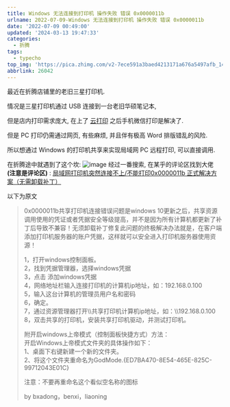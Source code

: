 ```yaml
---
title: Windows 无法连接到打印机 操作失败 错误 0x0000011b
urlname: 2022-07-09-Windows 无法连接到打印机 操作失败 错误 0x0000011b
date: '2022-07-09 00:49:00'
updated: '2024-03-13 19:47:33'
categories:
  - 折腾
tags:
  - typecho
top_img: 'https://pica.zhimg.com/v2-7ece591a3baed4213171a676a5497afb_1440w.jpg'
abbrlink: 26042
---
```

最近在折腾店铺里的老旧三星打印机.

情况是三星打印机通过 USB 连接到一台老旧华硕笔记本,

但是店内打印需求庞大, 在上了 [云打印](https://www.foxitcloud.cn/print/) 之后手机微信打印是解决了.

但是 PC 打印仍需通过网页, 有些麻烦, 并且伴有极高 Word 排版错乱的风险.

所以想通过 Windows 的打印机共享来实现局域网 PC 远程打印, 可以直接调用.

在折腾途中就遇到了这个坎:
![image](https://cdn.cnzw.top/blog/FGCWbpvzOogVmvxwQPncXUnsnAd.jpeg)
经过一番搜索, 在某乎的评论区找到大佬 **(注意是评论区)** : [局域网打印机突然连接不上/不能打印0x0000011b 正式解决方案（无需卸载补丁）](https://zhuanlan.zhihu.com/p/426899882)

以下为原文

> 0x0000011b共享打印机连接错误问题是windows 10更新之后，共享资源调用使用的凭证或者凭据安全等级提高，并不是因为所有计算机都更新了补丁后导致不兼容！无须卸载补丁修复此问题的终极解决办法就是，在客户端添加打印机服务器的账户凭据，这样就可以安全进入打印机服务器使用资源！  
>   
> 1，打开windows控制面板。  
> 2，找到凭据管理器，选择windows凭据  
> 3，点击 添加windows凭据  
> 4，网络地址栏输入连接打印机的计算机ip地址，如：192.168.0.100  
> 5，输入这台计算机的管理员用户名和密码  
> 6，确定。  
> 7，通过资源管理器打开\\\\共享打印机计算机ip地址，如：\\\\192.168.0.100  
> 8，双击共享的打印机，安装共享打印机驱动，并测试打印机。  
>   
> 附开启windows上帝模式（控制面板快捷方式）方法：  
> 开启Windows上帝模式文件夹的具体操作如下：  
> 1、桌面下右键新建一个新的文件夹。  
> 2、将这个文件夹重命名为GodMode.{ED7BA470-8E54-465E-825C-99712043E01C}  
>   
> 注意：不要再重命名这个看似空名称的图标  
>   
> by bxadong，benxi，liaoning


